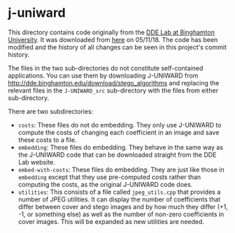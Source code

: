 # j-uniward

This directory contains code originally from the [DDE Lab at Binghamton University](http://dde.binghamton.edu/). It was downloaded from [here](http://dde.binghamton.edu/download/stego_algorithms/) on 05/11/18. The code has been modified and the history of all changes can be seen in this project's commit history.

The files in the two sub-directories do not constitute self-contained applications. You can use them by downloading J-UNIWARD from http://dde.binghamton.edu/download/stego_algorithms and replacing the relevant files in the ```J-UNIWARD_src``` sub-directory with the files from either sub-directory.

There are two subdirectories:
* ```costs```: These files do not do embedding. They only use J-UNIWARD to compute the costs of changing each coefficient in an image and save these costs to a file.
* ```embedding```: These files do embedding. They behave in the same way as the J-UNIWARD code that can be downloaded straight from the DDE Lab website.
* ```embed-with-costs```: These files do embedding. They are just like those in ```embedding``` except that they use pre-computed costs rather than computing the costs, as the original J-UNIWARD code does.
* ```utilities```: This consists of a file called ```jpeg_utils.cpp``` that provides a number of JPEG utilities. It can display the number of coefficients that differ between cover and stego images and by how much they differ (+1, -1, or something else) as well as the number of non-zero coefficients in cover images. This will be expanded as new utilities are needed.
